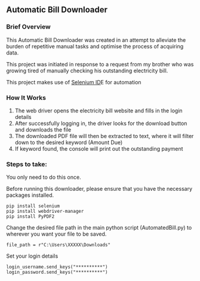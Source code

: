 ## Automatic Bill Downloader

### Brief Overview
<p>This Automatic Bill Downloader was created in an attempt to alleviate the burden of repetitive 
manual tasks and optimise the process of acquiring data.</p>
<p>This project was initiated in response to a request from my brother who was growing tired of manually checking his
outstanding electricity bill.</p>
<p>This project makes use of <a href="(https://www.selenium.dev/">Selenium ID</a>E for automation</p>

### How It Works
<ol>
    <li>The web driver opens the electricity bill website and fills in the login details</li>
    <li>After successfully logging in, the driver looks for the download button and downloads the file</li>
    <li>The downloaded PDF file will then be extracted to text, 
        where it will filter down to the desired keyword (Amount Due)</li>
    <li>If keyword found, the console will print out the outstanding payment</li>
</ol>

### Steps to take:
<p>You only need to do this once.</p>
<p>Before running this downloader, please ensure that you have the necessary packages installed.</p>

```
pip install selenium
pip install webdriver-manager
pip install PyPDF2
```
<p>Change the desired file path in the main python script (AutomatedBill.py) to wherever you want your file to be 
saved.</p>

```
file_path = r"C:\Users\XXXXX\Downloads"
```

<p>Set your login details</p>

```
login_username.send_keys("**********")
login_password.send_keys("**********")
```

